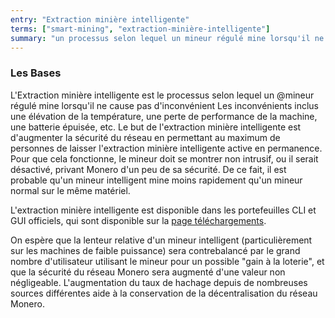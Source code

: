 ```yaml
---
entry: "Extraction minière intelligente"
terms: ["smart-mining", "extraction-minière-intelligente"]
summary: "un processus selon lequel un mineur régulé mine lorsqu'il ne cause pas d'inconvénient"
---
```


### Les Bases

L'Extraction minière intelligente est le processus selon lequel un @mineur régulé mine lorsqu'il ne cause pas d'inconvénient
Les inconvénients inclus une élévation de la température, une perte de performance de la machine, une batterie épuisée, etc. Le but de l'extraction minière intelligente est d'augmenter la sécurité du réseau en permettant au maximum de personnes de laisser l'extraction minière intelligente active en permanence. Pour que cela fonctionne, le mineur doit se montrer non intrusif, ou il serait désactivé, privant Monero d'un peu de sa sécurité. De ce fait, il est probable qu'un mineur intelligent mine moins rapidement qu'un mineur normal sur le même matériel.

L'extraction minière intelligente est disponible dans les portefeuilles CLI et GUI officiels, qui sont disponible sur la [page téléchargements](/downloads/).

On espère que la lenteur relative d'un mineur intelligent (particulièrement sur les machines de faible puissance) sera contrebalancé par le grand nombre d'utilisateur utilisant le mineur pour un possible "gain à la loterie", et que la sécurité du réseau Monero sera augmenté d'une valeur non négligeable. L'augmentation du taux de hachage depuis de nombreuses sources différentes aide à la conservation de la décentralisation du réseau Monero.
